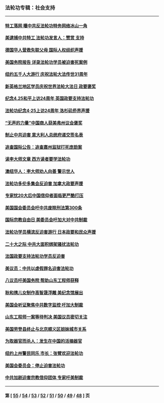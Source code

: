 ### 法轮功专辑：社会支持
---
#### [特工落网 曝中共反法轮功特务网络冰山一角](../../pages/nf4386/n14006412.md?06140430) 
#### [美逮捕中共特工 法轮功发言人：赞赏 支持](../../pages/nf4386/n14005107.md?06140430) 
#### [德国华人营救失联父母 国际人权组织声援](../../pages/nf4386/n14002019.md?06140430) 
#### [美国务院报告 详录法轮功学员被迫害死案例](../../pages/nf4386/n13997752.md?06140430) 
#### [纽约五千人大游行 庆祝法轮大法传世31周年](../../pages/nf4386/n13995110.md?06140430) 
#### [新英格兰地区学员庆祝世界法轮大法日 政要褒奖](../../pages/nf4386/n13990800.md?06140430) 
#### [纪念4.25和平上访24周年 英国政要支持法轮功](../../pages/nf4386/n13984057.md?06140430) 
#### [法轮功纪念4·25上访24周年 洛杉矶侨界声援](../../pages/nf4386/n13978796.md?06140430) 
#### [“无声的力量”中国商人获美弗州议会褒奖](../../pages/nf4386/n13941208.md?06140430) 
#### [制止中共迫害 意大利人总统府递交签名表](../../pages/nf4386/n13933726.md?06140430) 
#### [追查国际公告：追查嘉州监狱打死庞勋案](../../pages/nf4386/n13933461.md?06140430) 
#### [读李大师文章 西方读者要学法轮功](../../pages/nf4386/n13925142.md?06140430) 
#### [澳纽华人：李大师劝人向善 警示世人](../../pages/nf4386/n13924146.md?06140430) 
#### [法轮功多伦多集会反迫害 加拿大政要声援](../../pages/nf4386/n13881303.md?06140430) 
#### [专家忧20大后中国信仰者面临更严酷打压](../../pages/nf4386/n13874993.md?06140430) 
#### [美国国会委员会吁中共废除刑法第300条](../../pages/nf4386/n13868121.md?06140430) 
#### [国际宗教自由日 美委员会吁加大对中共制裁](../../pages/nf4386/n13855021.md?06140430) 
#### [法轮功学员横滨反迫害游行 日本政要和民众声援](../../pages/nf4386/n13847132.md?06140430) 
#### [二十大之际 中共大面积绑架骚扰法轮功](../../pages/nf4386/n13846381.md?06140430) 
#### [法国政要支持法轮功学员反迫害](../../pages/nf4386/n13841970.md?06140430) 
#### [美议员：中共以虚假罪名迫害法轮功](../../pages/nf4386/n13841083.md?06140430) 
#### [八议员吁美国务院 帮助山东工程师获释](../../pages/nf4386/n13836379.md?06140430) 
#### [耿和携儿女制作高智晟浮雕 美纪念馆展出](../../pages/nf4386/n13829624.md?06140430) 
#### [美国会听证聚焦中共数字监控 吁加大制裁](../../pages/nf4386/n13825083.md?06140430) 
#### [山东工程师一案等待判决 美国议员密切关注](../../pages/nf4386/n13815065.md?06140430) 
#### [美国劳登县终止与北京顺义区姐妹城市关系](../../pages/nf4386/n13811030.md?06140430) 
#### [为取器官而杀人：发生在中国的活摘器官](../../pages/nf4386/n13794731.md?06140430) 
#### [纽约上州警民同乐 市长：张臂欢迎法轮功](../../pages/nf4386/n13794375.md?06140430) 
#### [美国会委员会：停止迫害法轮功](../../pages/nf4386/n13788164.md?06140430) 
#### [中共加剧迫害宗教信仰团体 专家吁美制裁](../../pages/nf4386/n13780252.md?06140430) 

---
#### 第 [ [55](./55.md?06140430) / [54](./54.md?06140430) / [53](./53.md?06140430) / [52](./52.md?06140430) / [51](./51.md?06140430) / [50](./50.md?06140430) / [49](./49.md?06140430) / [48](./48.md?06140430) ] 页
